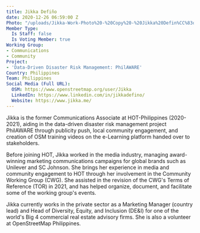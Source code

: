 ```yaml
---
title: Jikka Defiño
date: 2020-12-26 06:59:00 Z
Photo: "/uploads/Jikka-Work-Photo%20-%20Copy%20-%20Jikka%20Defin%CC%83o.png"
Member Type:
  Is Staff: false
  Is Voting Member: true
Working Group:
- Communications
- Community
Project:
- 'Data-Driven Disaster Risk Management: PhilAWARE'
Country: Philippines
Team: Philippines
Social Media (Full URL):
  OSM: https://www.openstreetmap.org/user/Jikka
  LinkedIn: https://www.linkedin.com/in/jikkadefino/
  Website: https://www.jikka.me/
---
```


Jikka is the former Communications Associate at HOT-Philippines (2020-2021), aiding in the data-driven disaster risk management project PhilAWARE through publicity push, local community engagement, and creation of OSM training videos on the e-Learning platform handed over to stakeholders. 

Before joining HOT, Jikka worked in the media industry, managing award-winning marketing communications campaigns for global brands such as Unilever and SC Johnson. She brings her experience in media and community engagement to HOT through her involvement in the Community Working Group (CWG). She assisted in the revision of the CWG's Terms of Reference (TOR) in 2021, and has helped organize, document, and facilitate some of the working group's events. 

Jikka currently works in the private sector as a Marketing Manager (country lead) and Head of Diversity, Equity, and Inclusion (DE&I) for one of the world's Big 4 commercial real estate advisory firms. She is also a volunteer at OpenStreetMap Philippines.